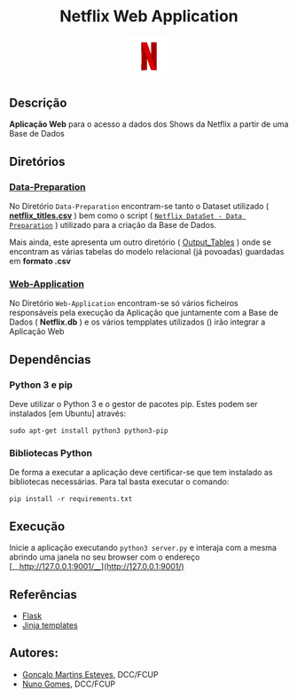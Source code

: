 <div align="center">
    <h1>Netflix Web Application</h1>
</div>

<p align="center" width="100%">
    <img src="./Web-Application/static/assets/Netflix.gif" width="15%" height="10%" />
</p>

## Descrição
**Aplicação Web** para o acesso a dados dos Shows da Netflix a partir de uma Base de Dados

## Diretórios

### [Data-Preparation](/Data-Preparation/)
No Diretório `Data-Preparation` encontram-se tanto o Dataset utilizado ( [**netflix_titles.csv**](/Data-Preparation/netflix_titles.csv) ) bem como o script ( [`Netflix DataSet - Data Preparation`](/Data-Preparation/Netflix%20DataSet%20-%20Data%20Preparation.ipynb) ) utilizado para a criação da Base de Dados.

Mais ainda, este apresenta um outro diretório ( [Output_Tables](/Data-Preparation/Output_Tables/) ) onde se encontram as várias tabelas do modelo relacional (já povoadas) guardadas em **formato .csv**

### [Web-Application](/Web-Application/)
No Diretório `Web-Application` encontram-se só vários ficheiros responsáveis pela execução da Aplicação que juntamente com a Base de Dados ( **Netflix.db** ) e os vários tempplates utilizados () irão integrar a Aplicação Web

## Dependências
### Python 3 e pip 

Deve utilizar o Python 3 e o gestor de pacotes pip. Estes podem ser
instalados [em Ubuntu] através:

```
sudo apt-get install python3 python3-pip
```

### Bibliotecas Python

De forma a executar a aplicação deve certificar-se que tem instalado as bibliotecas necessárias. Para tal basta executar o comando:

```
pip install -r requirements.txt
```

## Execução

Inicie a aplicação executando `python3 server.py` e interaja com a mesma
abrindo uma janela no seu browser  com o endereço [__http://127.0.0.1:9001/__](http://127.0.0.1:9001/) 

##  Referências

- [Flask](https://flask.palletsprojects.com/en/2.0.x/)
- [Jinja templates](https://jinja.palletsprojects.com/en/3.0.x/)

## Autores:
- [Gonçalo Martins Esteves](https://github.com/EstevesX10), DCC/FCUP
- [Nuno Gomes](https://github.com/NightF0x26), DCC/FCUP


